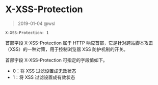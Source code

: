 # X-XSS-Protection

> 2019-01-04 @wsl

```
X-XSS-Protection: 1
```

首部字段 X-XSS-Protection 属于 HTTP 响应首部，它是针对跨站脚本攻击（XSS）的一种对策，用于控制浏览器 XSS 防护机制的开关。

首部字段 X-XSS-Protection 可指定的字段值如下。

- 0：将 XSS 过滤设置成无效状态
- 1：将 XSS 过滤设置成有效状态

